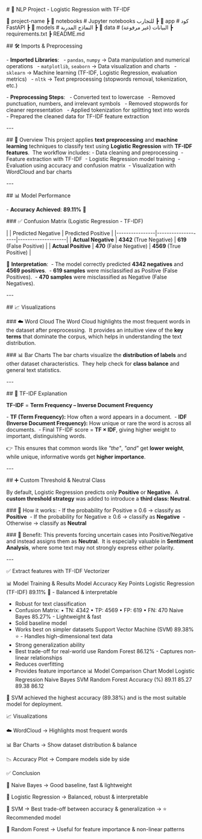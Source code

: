 ‎# 📌 NLP Project - Logistic Regression with TF-IDF

📂 project-name
 ┣ 📂 notebooks        # Jupyter notebooks للتجارب
 ┣ 📂 app              # كود FastAPI
 ┣ 📂 models           # النماذج المدربة
 ┣ 📂 data             # البيانات (غير مرفوعة)
 ┣ requirements.txt
 ┣ README.md

‎## 🛠️ Imports & Preprocessing

‎- **Imported Libraries**:  ‎
‎  - `pandas`, `numpy` → Data manipulation and numerical operations  ‎
‎  - `matplotlib`, `seaborn` → Data visualization and charts  ‎
‎  - `sklearn` → Machine learning (TF-IDF, Logistic Regression, ‎evaluation metrics)  ‎
‎  - `nltk` → Text preprocessing (stopwords removal, tokenization, ‎etc.)  ‎

‎- **Preprocessing Steps**:  ‎
‎  - Converted text to lowercase  ‎
‎  - Removed punctuation, numbers, and irrelevant symbols  ‎
‎  - Removed stopwords for cleaner representation  ‎
‎  - Applied tokenization for splitting text into words  ‎
‎  - Prepared the cleaned data for TF-IDF feature extraction  ‎

‎---‎


‎## 📖 Overview
This project applies **text preprocessing** and **machine learning** ‎techniques to classify text using **Logistic Regression** with **TF-‎IDF features**.  ‎
The workflow includes:‎
‎- Data cleaning and preprocessing  ‎
‎- Feature extraction with TF-IDF  ‎
‎- Logistic Regression model training  ‎
‎- Evaluation using accuracy and confusion matrix  ‎
‎- Visualization with WordCloud and bar charts  ‎

‎---‎

‎## 📊 Model Performance

‎- **Accuracy Achieved**: **89.11%** 🎯

‎### ✅ Confusion Matrix (Logistic Regression - TF-IDF)‎

‎|                | Predicted Negative | Predicted Positive |‎
‎|----------------|--------------------|--------------------|‎
‎| **Actual Negative** | **4342** (True Negative) | **619** (False ‎Positive) |‎
‎| **Actual Positive** | **470** (False Negative) | **4569** (True ‎Positive) |‎

🔹 **Interpretation**:  ‎
‎- The model correctly predicted **4342 negatives** and **4569 ‎positives**.  ‎
‎- **619 samples** were misclassified as Positive (False Positives).  ‎
‎- **470 samples** were misclassified as Negative (False Negatives).  ‎

‎---‎

‎## 📈 Visualizations

‎### ☁️ Word Cloud
The Word Cloud highlights the most frequent words in the dataset after ‎preprocessing.  ‎
It provides an intuitive view of the **key terms** that dominate the ‎corpus, which helps in understanding the text distribution.  ‎

‎### 📊 Bar Charts
The bar charts visualize the **distribution of labels** and other ‎dataset characteristics.  ‎
They help check for **class balance** and general text statistics.‎

‎---‎

‎## 🔎 TF-IDF Explanation

‎**TF-IDF** = **Term Frequency – Inverse Document Frequency**  ‎

‎- **TF (Term Frequency):** How often a word appears in a document.  ‎
‎- **IDF (Inverse Document Frequency):** How unique or rare the word is ‎across all documents.  ‎
‎- Final TF-IDF score = **TF × IDF**, giving higher weight to ‎important, distinguishing words.  ‎

👉 This ensures that common words like *"the"*, *"and"* get **lower ‎weight**, while unique, informative words get **higher importance**.‎

‎---‎

‎## ➕ Custom Threshold & Neutral Class

By default, Logistic Regression predicts only **Positive** or ‎‎**Negative**.  ‎
A **custom threshold strategy** was added to introduce a **third ‎class: Neutral**.  ‎

‎### 🔹 How it works:‎
‎- If the probability for Positive ≥ 0.6 → classify as **Positive**  ‎
‎- If the probability for Negative ≥ 0.6 → classify as **Negative**  ‎
‎- Otherwise → classify as **Neutral**  ‎

‎### 🌟 Benefit:‎
This prevents forcing uncertain cases into Positive/Negative and ‎instead assigns them as **Neutral**.  ‎
It is especially valuable in **Sentiment Analysis**, where some text ‎may not strongly express either polarity.‎

‎---‎


✅ Extract features with TF-IDF Vectorizer

📊 Model Training & Results
Model	Accuracy	Key Points
Logistic Regression (TF-IDF)	89.11% 🎯	- Balanced & interpretable
- Robust for text classification
- Confusion Matrix:
• TN: 4342 • TP: 4569
• FP: 619 • FN: 470
Naive Bayes	85.27%	- Lightweight & fast
- Solid baseline model
- Works best on simpler datasets
Support Vector Machine (SVM)	89.38% ⭐	- Handles high-dimensional text data
- Strong generalization ability
- Best trade-off for real-world use
Random Forest	86.12%	- Captures non-linear relationships
- Reduces overfitting
- Provides feature importance
📊 Model Comparison Chart
Model	Logistic Regression	Naive Bayes	SVM	Random Forest
Accuracy (%)	89.11	85.27	89.38	86.12

📌 SVM achieved the highest accuracy (89.38%) and is the most suitable model for deployment.

📈 Visualizations

☁️ WordCloud → Highlights most frequent words

📊 Bar Charts → Show dataset distribution & balance

📉 Accuracy Plot → Compare models side by side

✅ Conclusion

🔹 Naive Bayes → Good baseline, fast & lightweight

🔹 Logistic Regression → Balanced, robust & interpretable

🔹 SVM → Best trade-off between accuracy & generalization → ⭐ Recommended model

🔹 Random Forest → Useful for feature importance & non-linear patterns
